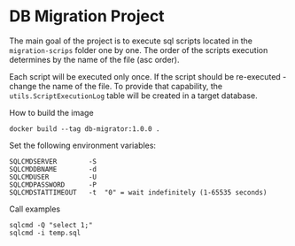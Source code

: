 # DB Migration Project

The main goal of the project is to execute sql scripts located in the `migration-scrips` folder one by one.
The order of the scripts execution determines by the name of the file (asc order).

Each script will be executed only once.
If the script should be re-executed - change the name of the file.
To provide that capability, the `utils.ScriptExecutionLog` table will be created in a target database.

How to build the image
```shell
docker build --tag db-migrator:1.0.0 .
```

Set the following environment variables:
```
SQLCMDSERVER	    -S
SQLCMDDBNAME	    -d
SQLCMDUSER	        -U
SQLCMDPASSWORD	    -P
SQLCMDSTATTIMEOUT	-t  "0" = wait indefinitely (1-65535 seconds)
```

Call examples
```shell
sqlcmd -Q "select 1;"
sqlcmd -i temp.sql
```
